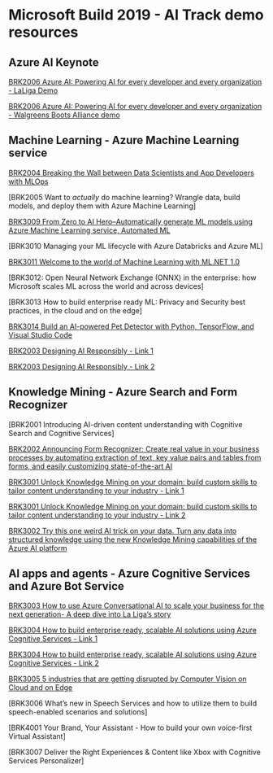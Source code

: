 # Microsoft Build 2019 - AI Track demo resources

## Azure AI Keynote

[BRK2006 Azure AI: Powering AI for every developer and every organization - LaLiga Demo](https://github.com/trojenguri/LaligaBot)

[BRK2006 Azure AI: Powering AI for every developer and every organization - Walgreens Boots Alliance demo](https://github.com/buildaidemos/demos/tree/master/walgreens-boots-demo)

## Machine Learning - Azure Machine Learning service

[BRK2004 Breaking the Wall between Data Scientists and App Developers with MLOps](https://github.com/Microsoft/MLOps)

[BRK2005 Want to *actually* do machine learning? Wrangle data, build models, and deploy them with Azure Machine Learning]

[BRK3009 From Zero to AI Hero–Automatically generate ML models using Azure Machine Learning service, Automated ML](https://notebooks.azure.com/frlazzeri/projects/automatedml-ms-build)

[BRK3010 Managing your ML lifecycle with Azure Databricks and Azure ML]

[BRK3011 Welcome to the world of Machine Learning with ML.NET 1.0](https://github.com/dotnet/machinelearning-samples)

[BRK3012: Open Neural Network Exchange (ONNX) in the enterprise: how Microsoft scales ML across the world and across devices]

[BRK3013 How to build enterprise ready ML: Privacy and Security best practices, in the cloud and on the edge]

[BRK3014 Build an AI-powered Pet Detector with Python, TensorFlow, and Visual Studio Code](https://github.com/Microsoft/connect-petdetector)

[BRK2003 Designing AI Responsibly - Link 1](https://github.com/microsoft/interpret)

[BRK2003 Designing AI Responsibly - Link 2](https://github.com/microsoft/seal-demo)

## Knowledge Mining - Azure Search and Form Recognizer

[BRK2001 Introducing AI-driven content understanding with Cognitive Search and Cognitive Services]

[BRK2002 Announcing Form Recognizer: Create real value in your business processes by automating extraction of text, key value pairs and tables from forms, and easily customizing state-of-the-art AI](https://formdemoux.azurewebsites.net/)

[BRK3001 Unlock Knowledge Mining on your domain: build custom skills to tailor content understanding to your industry - Link 1](http://aka.ms/KmSolutions)

[BRK3001 Unlock Knowledge Mining on your domain: build custom skills to tailor content understanding to your industry - Link 2](https://aka.ms/seazcs)

[BRK3002 Try this one weird AI trick on your data.  Turn any data into structured knowledge using the new Knowledge Mining capabilities of the Azure AI platform](http://aka.ms/build2019kmdemo)


## AI apps and agents - Azure Cognitive Services and Azure Bot Service 

[BRK3003 How to use Azure Conversational AI to scale your business for the next generation- A deep dive into La Liga’s story](https://github.com/trojenguri/LaligaBot)

[BRK3004 How to build enterprise ready, scalable AI solutions using Azure Cognitive Services - Link 1](https://github.com/Azure/mmlspark)

[BRK3004 How to build enterprise ready, scalable AI solutions using Azure Cognitive Services - Link 2](https://github.com/Microsoft/Cognitive-Samples-IntelligentKiosk)

[BRK3005 5 industries that are getting disrupted by Computer Vision on Cloud and on Edge](https://github.com/CarlosP-MS/Cognitive-Services-Vision-Solution-Templates)

[BRK3006 What’s new in Speech Services and how to utilize them to build speech-enabled scenarios and solutions]

[BRK4001 Your Brand, Your Assistant - How to build your own voice-first Virtual Assistant]

[BRK3007 Deliver the Right Experiences & Content like Xbox with Cognitive Services Personalizer]
